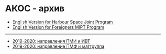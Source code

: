 # АКОС - архив

 * [English Version for Harbour Space Joint Program](harbour/)
 * [English Version for Foreigners MIPT Program](en-mipt/)

------

 * [2019-2020: направления ПМИ и ИВТ](2019-2020-informatics.md)
 * [2019-2020: направление ПМФ и матгруппа](2019-2020-physics.md)